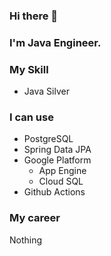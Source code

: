 ### Hi there 👋
### I'm Java Engineer.
### My Skill
- Java Silver
### I can use
- PostgreSQL
- Spring Data JPA
- Google Platform
  - App Engine
  - Cloud SQL
- Github Actions
### My career
Nothing
<!--
**CouldU5SaNa/CouldU5SaNa** is a ✨ _special_ ✨ repository because its `README.md` (this file) appears on your GitHub profile.

Here are some ideas to get you started:

- 🔭 I’m currently working on ...
- 🌱 I’m currently learning ...
- 👯 I’m looking to collaborate on ...
- 🤔 I’m looking for help with ...
- 💬 Ask me about ...
- 📫 How to reach me: ...
- 😄 Pronouns: ...
- ⚡ Fun fact: ...
-->
